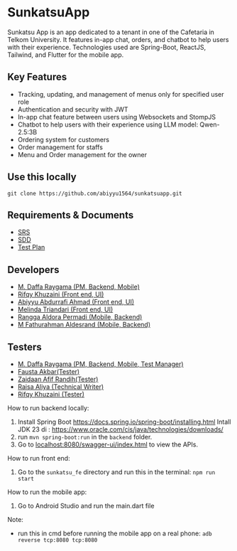# SunkatsuApp

Sunkatsu App is an app dedicated to a tenant in one of the Cafetaria in Telkom University. It features in-app chat, orders, and chatbot to help users with their experience. Technologies used are Spring-Boot, ReactJS, Tailwind, and Flutter for the mobile app.

## Key Features
- Tracking, updating, and management of menus only for specified user role
- Authentication and security with JWT
- In-app chat feature between users using Websockets and StompJS
- Chatbot to help users with their experience using LLM model: Qwen-2.5:3B
- Ordering system for customers
- Order management for staffs
- Menu and Order management for the owner

## Use this locally
```
git clone https://github.com/abiyyu1564/sunkatsuapp.git
```
## Requirements & Documents
- [SRS](https://drive.google.com/drive/folders/1tv5O4oXvUdE8DsZNaVZCExapDN4Xfgfr)
- [SDD](https://drive.google.com/drive/folders/1tv5O4oXvUdE8DsZNaVZCExapDN4Xfgfr)
- [Test Plan](https://drive.google.com/drive/folders/1tv5O4oXvUdE8DsZNaVZCExapDN4Xfgfr)

## Developers
- [M. Daffa Raygama (PM, Backend, Mobile)](https://github.com/Raygama)
- [Rifqy Khuzaini (Front end, UI)](https://github.com/zexrun)
- [Abiyyu Abdurrafi Ahmad (Front end, UI)](https://github.com/abiyyu1564)
- [Melinda Triandari (Front end, UI)](https://github.com/melindatr)
- [Rangga Aldora Permadi (Mobile, Backend)](https://github.com/permadirangga)
- [M Fathurahman Aldesrand (Mobile, Backend)](https://github.com/ftr867)

## Testers
- [M. Daffa Raygama (PM, Backend, Mobile, Test Manager)](https://github.com/Raygama)
- [Fausta Akbar(Tester)]()
- [Zaidaan Afif Randih(Tester)]()
- [Raisa Aliya (Technical Writer)]()
- [Rifqy Khuzaini (Tester)](https://github.com/zexrun)

 
How to run backend locally:

1. Install Spring Boot https://docs.spring.io/spring-boot/installing.html
   Intall JDK 23 di : https://www.oracle.com/cis/java/technologies/downloads/
2. run `mvn spring-boot:run` in the `backend` folder.
3. Go to [localhost:8080/swagger-ui/index.html](http://localhost:8080/swagger-ui/index.html) to view the APIs.

How to run front end: 
1. Go to the `sunkatsu_fe` directory and run this in the terminal: `npm run start`

How to run the mobile app:
1. Go to Android Studio and run the main.dart file

Note:
- run this in cmd before running the mobile app on a real phone: `adb reverse tcp:8080 tcp:8080` 








































































































































  
